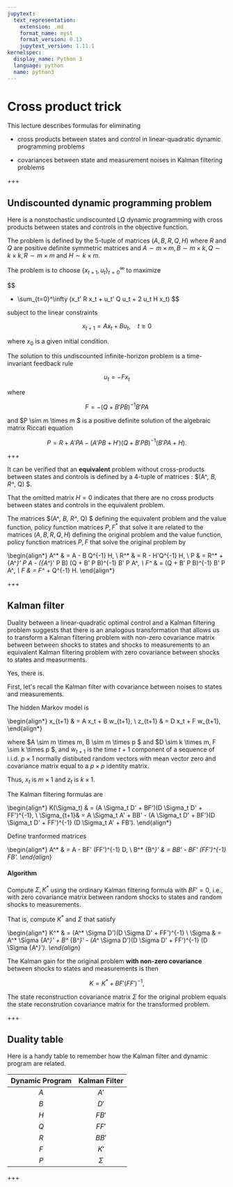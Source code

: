 ```yaml
---
jupytext:
  text_representation:
    extension: .md
    format_name: myst
    format_version: 0.13
    jupytext_version: 1.11.1
kernelspec:
  display_name: Python 3
  language: python
  name: python3
---
```


# Cross product trick

This lecture describes formulas for eliminating 

  * cross products between states and control in linear-quadratic dynamic programming  problems
  
  * covariances between state and measurement noises in  Kalman filtering  problems

+++

## Undiscounted dynamic programming problem

Here is a nonstochastic undiscounted LQ dynamic programming with cross products between
states and controls in the objective function.



The problem is defined by the 5-tuple of matrices $(A, B, R, Q, H)$
where  $R$ and $Q$ are positive definite symmetric matrices and 
$A \sim m \times m, B \sim m \times k,  Q \sim k \times k, R \sim m \times m$ and $H \sim k \times m$.


The problem is to choose $\{x_{t+1}, u_t\}_{t=0}^\infty$ to maximize 

$$
 - \sum_{t=0}^\infty (x_t' R x_t + u_t' Q u_t + 2 u_t H x_t) 
$$

subject to the linear constraints 

$$ x_{t+1} = A x_t + B u_t,  \quad t \geq 0 $$

where $x_0$ is a given initial condition. 

The solution to this undiscounted infinite-horizon problem is a time-invariant feedback rule  

$$ u_t  = -F x_t $$

where

$$ F = -(Q + B'PB)^{-1} B'PA $$

and  $P \sim m \times m $ is a positive definite solution of the algebraic matrix Riccati equation

$$
P = R + A'PA - (A'PB + H')(Q + B'PB)^{-1}(B'PA + H).
$$


+++

It can be verified that an **equivalent** problem without cross-products between states and controls
is  defined by  a 4-tuple of matrices : $(A^*, B, R^*, Q) $. 

That the omitted matrix $H=0$ indicates that there are no cross products between states and controls
in the equivalent problem. 

The matrices $(A^*, B, R^*, Q) $ defining the  equivalent problem and the value function, policy function matrices $P, F^*$ that solve it are  related to the matrices $(A, B, R, Q, H)$ defining the original problem  and the  value function, policy function matrices $P, F$ that solve the original problem by 

\begin{align*}
A^* & = A - B Q^{-1} H, \\
R^* & = R - H'Q^{-1} H, \\
P & = R^* + {A^*}' P A - ({A^*}' P B) (Q + B' P B)^{-1} B' P A^*, \\
F^* & = (Q + B' P B)^{-1} B' P A^*, \\
F & = F^* + Q^{-1} H.
\end{align*}

+++

## Kalman filter

Duality between a linear-quadratic optimal control and a Kalman filtering problem suggests that there
is an analogous transformation that allows us to transform a Kalman filtering problem
with non-zero covariance matrix  between between shocks to states and shocks to measurements to an equivalent Kalman filtering problem with zero covariance between shocks to states and measurments.

Yes, there is.



First, let's recall the Kalman filter with covariance between noises to states and measurements.

The hidden Markov model is 

\begin{align*}
x_{t+1} & = A x_t + B w_{t+1},  \\
z_{t+1} & = D x_t + F w_{t+1},  
\end{align*}

where $A \sim m \times m, B \sim m \times p $ and $D \sim k \times m, F \sim k \times p $,
and $w_{t+1}$ is the time $t+1$ component of a sequence of i.i.d. $p \times 1$ normally distibuted
random vectors with mean vector zero and covariance matrix equal to a $p \times p$ identity matrix. 

Thus, $x_t$ is $m \times 1$ and $z_t$ is $k \times 1$. 

The Kalman  filtering formulas are 


\begin{align*}
K(\Sigma_t) & = (A \Sigma_t D' + BF')(D \Sigma_t D' + FF')^{-1}, \\
\Sigma_{t+1}&  = A \Sigma_t A' + BB' - (A \Sigma_t D' + BF')(D \Sigma_t D' + FF')^{-1} (D \Sigma_t A' + FB').
\end{align*}
 

Define   tranformed matrices

\begin{align*}
A^* & = A - BF' (FF')^{-1} D, \\
B^* {B^*}' & = BB' - BF' (FF')^{-1} FB'.
\end{align*}

#### Algorithm


Compute $\Sigma, K^*$ using the ordinary Kalman filtering  formula with $BF' = 0$, i.e.,
with zero covariance matrix between random shocks to  states and  random shocks to measurements. 

That is, compute  $K^*$ and $\Sigma$ that  satisfy

\begin{align*}
K^* & = (A^* \Sigma D')(D \Sigma D' + FF')^{-1} \\
\Sigma & = A^* \Sigma {A^*}' + B^* {B^*}' - (A^* \Sigma D')(D \Sigma D' + FF')^{-1} (D \Sigma {A^*}').
\end{align*}

The Kalman gain for the original problem **with non-zero covariance** between shocks to states and measurements is then

$$
K = K^* + BF' (FF')^{-1},
$$

The state reconstruction covariance matrix $\Sigma$ for the original problem equals the state reconstrution covariance matrix for the transformed problem.

+++

## Duality table

Here is a handy table to remember how the Kalman filter and dynamic program are related.


| Dynamic Program | Kalman Filter |
| :-------------: | :-----------: |
|       $A$       |     $A'$      |
|       $B$       |     $D'$      |
|       $H$       |     $FB'$     |
|       $Q$       |     $FF'$     |
|       $R$       |     $BB'$     |
|       $F$       |     $K'$      |
|       $P$       |   $\Sigma$    |

+++


```{code-cell} ipython3

```
